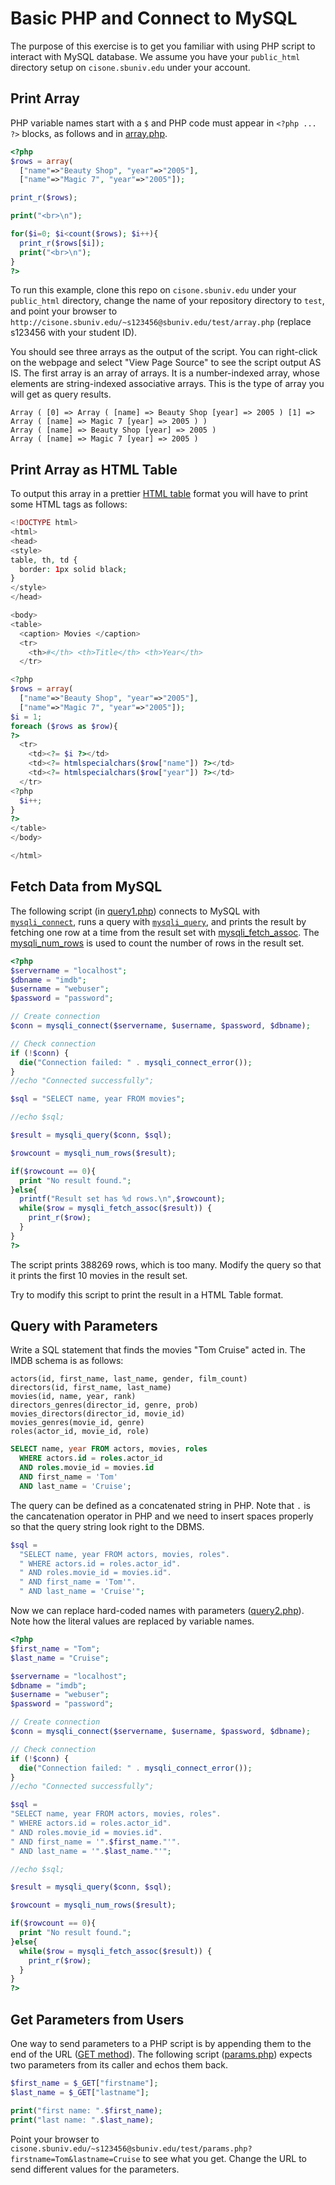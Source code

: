 # Basic PHP and Connect to MySQL

The purpose of this exercise is to get you familiar with using PHP script to interact with MySQL database. We assume you have your `public_html` directory setup on `cisone.sbuniv.edu` under your account.

## Print Array
PHP variable names start with a `$` and PHP code must appear in `<?php ... ?>` blocks, as follows and in [array.php](array.php).

```php
<?php
$rows = array(
  ["name"=>"Beauty Shop", "year"=>"2005"],
  ["name"=>"Magic 7", "year"=>"2005"]);

print_r($rows);

print("<br>\n");

for($i=0; $i<count($rows); $i++){
  print_r($rows[$i]);
  print("<br>\n");
}
?>
```

To run this example, clone this repo on `cisone.sbuniv.edu` under your `public_html` directory, change the name of your repository directory to `test`, and point your browser to `http://cisone.sbuniv.edu/~s123456@sbuniv.edu/test/array.php` (replace s123456 with your student ID).

You should see three arrays as the output of the script. You can right-click on the webpage and select "View Page Source" to see the script output AS IS.
The first array is an array of arrays. It is a number-indexed array, whose elements are string-indexed associative arrays. This is the type of array you will get as query results.

```
Array ( [0] => Array ( [name] => Beauty Shop [year] => 2005 ) [1] => Array ( [name] => Magic 7 [year] => 2005 ) )
Array ( [name] => Beauty Shop [year] => 2005 )
Array ( [name] => Magic 7 [year] => 2005 )
```

## Print Array as HTML Table
To output this array in a prettier [HTML table](https://www.w3schools.com/html/html_tables.asp) format you will have to print some HTML tags as follows:
```php
<!DOCTYPE html>
<html>
<head>
<style>
table, th, td {
  border: 1px solid black;
}
</style>
</head>

<body>
<table>
  <caption> Movies </caption>
  <tr>
    <th>#</th> <th>Title</th> <th>Year</th>
  </tr>

<?php
$rows = array(
  ["name"=>"Beauty Shop", "year"=>"2005"],
  ["name"=>"Magic 7", "year"=>"2005"]);
$i = 1;
foreach ($rows as $row){
?>
  <tr>
    <td><?= $i ?></td>
    <td><?= htmlspecialchars($row["name"]) ?></td>
    <td><?= htmlspecialchars($row["year"]) ?></td>
  </tr>
<?php
  $i++;
}
?>
</table>
</body>

</html>
```

## Fetch Data from MySQL
The following script (in [query1.php](query1.php)) connects to MySQL with [`mysqli_connect`](https://www.w3schools.com/php/func_mysqli_connect.asp), runs a query with [`mysqli_query`](https://www.w3schools.com/php/func_mysqli_query.asp), and prints the result by fetching one row at a time from the result set with [mysqli_fetch_assoc](https://www.w3schools.com/php/func_mysqli_fetch_assoc.asp). The [mysqli_num_rows](https://www.w3schools.com/php/func_mysqli_num_rows.asp) is used to count the number of rows in the result set.

```php
<?php
$servername = "localhost";
$dbname = "imdb";
$username = "webuser";
$password = "password";

// Create connection
$conn = mysqli_connect($servername, $username, $password, $dbname);

// Check connection
if (!$conn) {
  die("Connection failed: " . mysqli_connect_error());
}
//echo "Connected successfully";

$sql = "SELECT name, year FROM movies";

//echo $sql;

$result = mysqli_query($conn, $sql);

$rowcount = mysqli_num_rows($result);

if($rowcount == 0){
  print "No result found.";
}else{
  printf("Result set has %d rows.\n",$rowcount);
  while($row = mysqli_fetch_assoc($result)) {
    print_r($row);
  }
}
?>
```
The script prints 388269 rows, which is too many. Modify the query so that it prints the first 10 movies in the result set.

Try to modify this script to print the result in a HTML Table format.

## Query with Parameters

Write a SQL statement that finds the movies "Tom Cruise" acted in. The IMDB schema is as follows:
```
actors(id, first_name, last_name, gender, film_count)
directors(id, first_name, last_name)
movies(id, name, year, rank)
directors_genres(director_id, genre, prob)
movies_directors(director_id, movie_id)
movies_genres(movie_id, genre)
roles(actor_id, movie_id, role)
```

```SQL
SELECT name, year FROM actors, movies, roles
  WHERE actors.id = roles.actor_id
  AND roles.movie_id = movies.id
  AND first_name = 'Tom'
  AND last_name = 'Cruise';
```

The query can be defined as a concatenated string in PHP. Note that `.` is the cancatenation operator in PHP and we need to insert spaces properly so that the query string look right to the DBMS.
```php
$sql =
  "SELECT name, year FROM actors, movies, roles".
  " WHERE actors.id = roles.actor_id".
  " AND roles.movie_id = movies.id".
  " AND first_name = 'Tom'".
  " AND last_name = 'Cruise'";
```

Now we can replace hard-coded names with parameters ([query2.php](query2.php)). Note how the literal values are replaced by variable names.

```php
<?php
$first_name = "Tom";
$last_name = "Cruise";

$servername = "localhost";
$dbname = "imdb";
$username = "webuser";
$password = "password";

// Create connection
$conn = mysqli_connect($servername, $username, $password, $dbname);

// Check connection
if (!$conn) {
  die("Connection failed: " . mysqli_connect_error());
}
//echo "Connected successfully";

$sql =
"SELECT name, year FROM actors, movies, roles".
" WHERE actors.id = roles.actor_id".
" AND roles.movie_id = movies.id".
" AND first_name = '".$first_name."'".
" AND last_name = '".$last_name."'";

//echo $sql;

$result = mysqli_query($conn, $sql);

$rowcount = mysqli_num_rows($result);

if($rowcount == 0){
  print "No result found.";
}else{
  while($row = mysqli_fetch_assoc($result)) {
    print_r($row);
  }
}
?>
```

## Get Parameters from Users

One way to send parameters to a PHP script is by appending them to the end of the URL ([GET method](https://www.w3schools.com/tags/ref_httpmethods.asp)). The following script ([params.php](params.php)) expects two parameters from its caller and echos them back.

```php
$first_name = $_GET["firstname"];
$last_name = $_GET["lastname"];

print("first name: ".$first_name);
print("last name: ".$last_name);
```

Point your browser to `cisone.sbuniv.edu/~s123456@sbuniv.edu/test/params.php?firstname=Tom&lastname=Cruise` to see what you get. Change the URL to send different values for the parameters.
